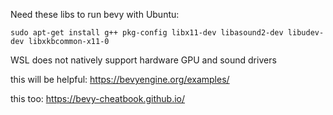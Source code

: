 Need these libs to run bevy with Ubuntu:
```
sudo apt-get install g++ pkg-config libx11-dev libasound2-dev libudev-dev libxkbcommon-x11-0
```
WSL does not natively support hardware GPU and sound drivers 

this will be helpful: 
https://bevyengine.org/examples/ 

this too: 
https://bevy-cheatbook.github.io/